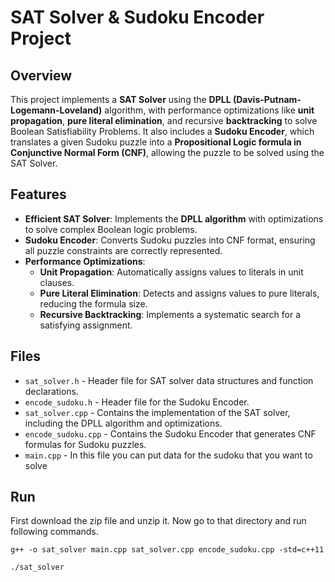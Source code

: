 # SAT Solver & Sudoku Encoder Project

## Overview

This project implements a **SAT Solver** using the **DPLL (Davis-Putnam-Logemann-Loveland)** algorithm, with performance optimizations like **unit propagation**, **pure literal elimination**, and recursive **backtracking** to solve Boolean Satisfiability Problems. It also includes a **Sudoku Encoder**, which translates a given Sudoku puzzle into a **Propositional Logic formula in Conjunctive Normal Form (CNF)**, allowing the puzzle to be solved using the SAT Solver.

## Features

- **Efficient SAT Solver**: Implements the **DPLL algorithm** with optimizations to solve complex Boolean logic problems.
- **Sudoku Encoder**: Converts Sudoku puzzles into CNF format, ensuring all puzzle constraints are correctly represented.
- **Performance Optimizations**:
  - **Unit Propagation**: Automatically assigns values to literals in unit clauses.
  - **Pure Literal Elimination**: Detects and assigns values to pure literals, reducing the formula size.
  - **Recursive Backtracking**: Implements a systematic search for a satisfying assignment.

## Files

- `sat_solver.h` - Header file for SAT solver data structures and function declarations.
- `encode_sudoku.h` - Header file for the Sudoku Encoder.
- `sat_solver.cpp` - Contains the implementation of the SAT solver, including the DPLL algorithm and optimizations.
- `encode_sudoku.cpp` - Contains the Sudoku Encoder that generates CNF formulas for Sudoku puzzles.
- `main.cpp` - In this file you can put data for the sudoku that you want to solve

## Run
First download the zip file and unzip it. Now go to that directory and run following commands.

```
g++ -o sat_solver main.cpp sat_solver.cpp encode_sudoku.cpp -std=c++11
```
```
./sat_solver
```
